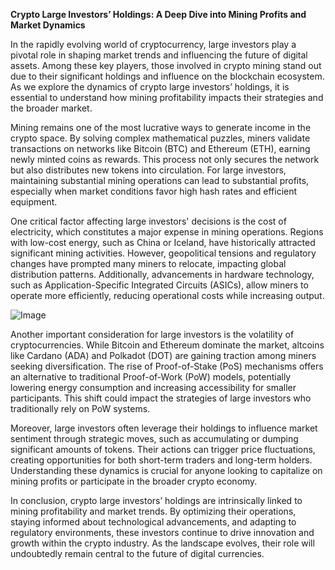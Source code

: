 **Crypto Large Investors’ Holdings: A Deep Dive into Mining Profits and Market Dynamics**

In the rapidly evolving world of cryptocurrency, large investors play a pivotal role in shaping market trends and influencing the future of digital assets. Among these key players, those involved in crypto mining stand out due to their significant holdings and influence on the blockchain ecosystem. As we explore the dynamics of crypto large investors’ holdings, it is essential to understand how mining profitability impacts their strategies and the broader market.

Mining remains one of the most lucrative ways to generate income in the crypto space. By solving complex mathematical puzzles, miners validate transactions on networks like Bitcoin (BTC) and Ethereum (ETH), earning newly minted coins as rewards. This process not only secures the network but also distributes new tokens into circulation. For large investors, maintaining substantial mining operations can lead to substantial profits, especially when market conditions favor high hash rates and efficient equipment.

One critical factor affecting large investors' decisions is the cost of electricity, which constitutes a major expense in mining operations. Regions with low-cost energy, such as China or Iceland, have historically attracted significant mining activities. However, geopolitical tensions and regulatory changes have prompted many miners to relocate, impacting global distribution patterns. Additionally, advancements in hardware technology, such as Application-Specific Integrated Circuits (ASICs), allow miners to operate more efficiently, reducing operational costs while increasing output.

![Image](https://github.com/user-attachments/assets/31692037-0104-4703-abd1-696b6a7dd41b)

Another important consideration for large investors is the volatility of cryptocurrencies. While Bitcoin and Ethereum dominate the market, altcoins like Cardano (ADA) and Polkadot (DOT) are gaining traction among miners seeking diversification. The rise of Proof-of-Stake (PoS) mechanisms offers an alternative to traditional Proof-of-Work (PoW) models, potentially lowering energy consumption and increasing accessibility for smaller participants. This shift could impact the strategies of large investors who traditionally rely on PoW systems.

Moreover, large investors often leverage their holdings to influence market sentiment through strategic moves, such as accumulating or dumping significant amounts of tokens. Their actions can trigger price fluctuations, creating opportunities for both short-term traders and long-term holders. Understanding these dynamics is crucial for anyone looking to capitalize on mining profits or participate in the broader crypto economy.

In conclusion, crypto large investors’ holdings are intrinsically linked to mining profitability and market trends. By optimizing their operations, staying informed about technological advancements, and adapting to regulatory environments, these investors continue to drive innovation and growth within the crypto industry. As the landscape evolves, their role will undoubtedly remain central to the future of digital currencies.
